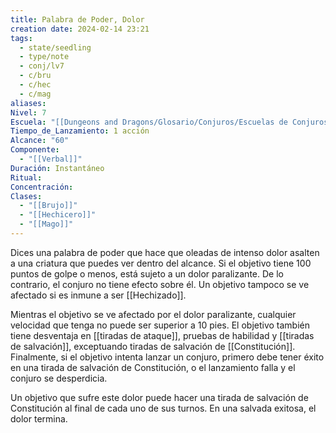 ```yaml
---
title: Palabra de Poder, Dolor
creation date: 2024-02-14 23:21
tags:
  - state/seedling
  - type/note
  - conj/lv7
  - c/bru
  - c/hec
  - c/mag
aliases: 
Nivel: 7
Escuela: "[[Dungeons and Dragons/Glosario/Conjuros/Escuelas de Conjuros/Encantamiento]]"
Tiempo_de_Lanzamiento: 1 acción
Alcance: "60"
Componente:
  - "[[Verbal]]"
Duración: Instantáneo
Ritual: 
Concentración: 
Clases:
  - "[[Brujo]]"
  - "[[Hechicero]]"
  - "[[Mago]]"
---
```

Dices una palabra de poder que hace que oleadas de intenso dolor asalten a una criatura que puedes ver dentro del alcance. Si el objetivo tiene 100 puntos de golpe o menos, está sujeto a un dolor paralizante. De lo contrario, el conjuro no tiene efecto sobre él. Un objetivo tampoco se ve afectado si es inmune a ser [[Hechizado]].

Mientras el objetivo se ve afectado por el dolor paralizante, cualquier velocidad que tenga no puede ser superior a 10 pies. El objetivo también tiene desventaja en [[tiradas de ataque]], pruebas de habilidad y [[tiradas de salvación]], exceptuando tiradas de salvación de [[Constitución]].
Finalmente, si el objetivo intenta lanzar un conjuro, primero debe tener éxito en una tirada de salvación de Constitución, o el lanzamiento falla y el conjuro se desperdicia.

Un objetivo que sufre este dolor puede hacer una tirada de salvación de Constitución al final de cada uno de sus turnos. En una salvada exitosa, el dolor termina.